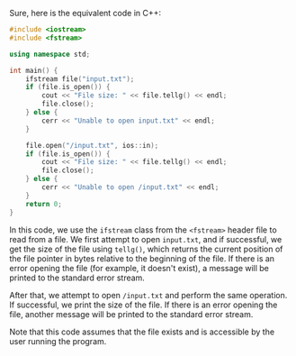 Sure, here is the equivalent code in C++:

```cpp
#include <iostream>
#include <fstream>

using namespace std;

int main() {
    ifstream file("input.txt");
    if (file.is_open()) {
        cout << "File size: " << file.tellg() << endl;
        file.close();
    } else {
        cerr << "Unable to open input.txt" << endl;
    }

    file.open("/input.txt", ios::in);
    if (file.is_open()) {
        cout << "File size: " << file.tellg() << endl;
        file.close();
    } else {
        cerr << "Unable to open /input.txt" << endl;
    }
    return 0;
}
```

In this code, we use the `ifstream` class from the `<fstream>` header file to read from a file. We first attempt to open `input.txt`, and if successful, we get the size of the file using `tellg()`, which returns the current position of the file pointer in bytes relative to the beginning of the file. If there is an error opening the file (for example, it doesn't exist), a message will be printed to the standard error stream.

After that, we attempt to open `/input.txt` and perform the same operation. If successful, we print the size of the file. If there is an error opening the file, another message will be printed to the standard error stream.

Note that this code assumes that the file exists and is accessible by the user running the program.
